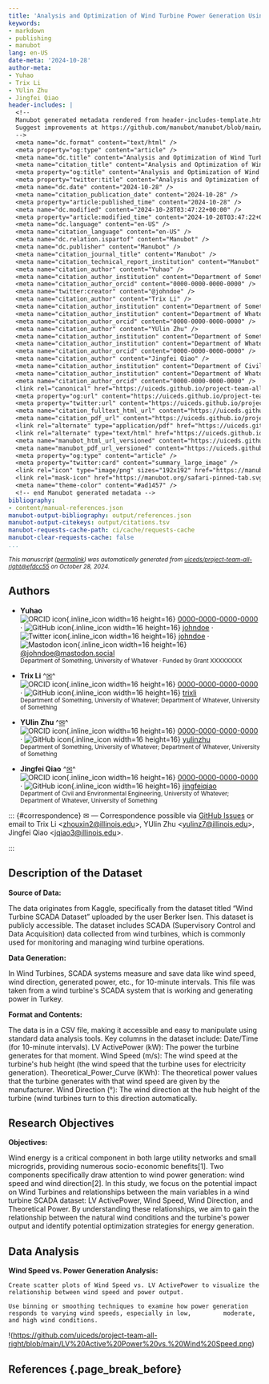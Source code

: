 ```yaml
---
title: 'Analysis and Optimization of Wind Turbine Power Generation Using Supervisory Control and Data Acquisition(SCADA) Data: Exploring the Impact of Wind Speed and Direction on Performance'
keywords:
- markdown
- publishing
- manubot
lang: en-US
date-meta: '2024-10-28'
author-meta:
- Yuhao
- Trix Li
- YUlin Zhu
- Jingfei Qiao
header-includes: |
  <!--
  Manubot generated metadata rendered from header-includes-template.html.
  Suggest improvements at https://github.com/manubot/manubot/blob/main/manubot/process/header-includes-template.html
  -->
  <meta name="dc.format" content="text/html" />
  <meta property="og:type" content="article" />
  <meta name="dc.title" content="Analysis and Optimization of Wind Turbine Power Generation Using Supervisory Control and Data Acquisition(SCADA) Data: Exploring the Impact of Wind Speed and Direction on Performance" />
  <meta name="citation_title" content="Analysis and Optimization of Wind Turbine Power Generation Using Supervisory Control and Data Acquisition(SCADA) Data: Exploring the Impact of Wind Speed and Direction on Performance" />
  <meta property="og:title" content="Analysis and Optimization of Wind Turbine Power Generation Using Supervisory Control and Data Acquisition(SCADA) Data: Exploring the Impact of Wind Speed and Direction on Performance" />
  <meta property="twitter:title" content="Analysis and Optimization of Wind Turbine Power Generation Using Supervisory Control and Data Acquisition(SCADA) Data: Exploring the Impact of Wind Speed and Direction on Performance" />
  <meta name="dc.date" content="2024-10-28" />
  <meta name="citation_publication_date" content="2024-10-28" />
  <meta property="article:published_time" content="2024-10-28" />
  <meta name="dc.modified" content="2024-10-28T03:47:22+00:00" />
  <meta property="article:modified_time" content="2024-10-28T03:47:22+00:00" />
  <meta name="dc.language" content="en-US" />
  <meta name="citation_language" content="en-US" />
  <meta name="dc.relation.ispartof" content="Manubot" />
  <meta name="dc.publisher" content="Manubot" />
  <meta name="citation_journal_title" content="Manubot" />
  <meta name="citation_technical_report_institution" content="Manubot" />
  <meta name="citation_author" content="Yuhao" />
  <meta name="citation_author_institution" content="Department of Something, University of Whatever" />
  <meta name="citation_author_orcid" content="0000-0000-0000-0000" />
  <meta name="twitter:creator" content="@johndoe" />
  <meta name="citation_author" content="Trix Li" />
  <meta name="citation_author_institution" content="Department of Something, University of Whatever" />
  <meta name="citation_author_institution" content="Department of Whatever, University of Something" />
  <meta name="citation_author_orcid" content="0000-0000-0000-0000" />
  <meta name="citation_author" content="YUlin Zhu" />
  <meta name="citation_author_institution" content="Department of Something, University of Whatever" />
  <meta name="citation_author_institution" content="Department of Whatever, University of Something" />
  <meta name="citation_author_orcid" content="0000-0000-0000-0000" />
  <meta name="citation_author" content="Jingfei Qiao" />
  <meta name="citation_author_institution" content="Department of Civil and Environmental Engineering, University of Whatever" />
  <meta name="citation_author_institution" content="Department of Whatever, University of Something" />
  <meta name="citation_author_orcid" content="0000-0000-0000-0000" />
  <link rel="canonical" href="https://uiceds.github.io/project-team-all-right/" />
  <meta property="og:url" content="https://uiceds.github.io/project-team-all-right/" />
  <meta property="twitter:url" content="https://uiceds.github.io/project-team-all-right/" />
  <meta name="citation_fulltext_html_url" content="https://uiceds.github.io/project-team-all-right/" />
  <meta name="citation_pdf_url" content="https://uiceds.github.io/project-team-all-right/manuscript.pdf" />
  <link rel="alternate" type="application/pdf" href="https://uiceds.github.io/project-team-all-right/manuscript.pdf" />
  <link rel="alternate" type="text/html" href="https://uiceds.github.io/project-team-all-right/v/efdcc5586388eb40feddbfc826f8f6cd3a79c05c/" />
  <meta name="manubot_html_url_versioned" content="https://uiceds.github.io/project-team-all-right/v/efdcc5586388eb40feddbfc826f8f6cd3a79c05c/" />
  <meta name="manubot_pdf_url_versioned" content="https://uiceds.github.io/project-team-all-right/v/efdcc5586388eb40feddbfc826f8f6cd3a79c05c/manuscript.pdf" />
  <meta property="og:type" content="article" />
  <meta property="twitter:card" content="summary_large_image" />
  <link rel="icon" type="image/png" sizes="192x192" href="https://manubot.org/favicon-192x192.png" />
  <link rel="mask-icon" href="https://manubot.org/safari-pinned-tab.svg" color="#ad1457" />
  <meta name="theme-color" content="#ad1457" />
  <!-- end Manubot generated metadata -->
bibliography:
- content/manual-references.json
manubot-output-bibliography: output/references.json
manubot-output-citekeys: output/citations.tsv
manubot-requests-cache-path: ci/cache/requests-cache
manubot-clear-requests-cache: false
...
```







<small><em>
This manuscript
([permalink](https://uiceds.github.io/project-team-all-right/v/efdcc5586388eb40feddbfc826f8f6cd3a79c05c/))
was automatically generated
from [uiceds/project-team-all-right@efdcc55](https://github.com/uiceds/project-team-all-right/tree/efdcc5586388eb40feddbfc826f8f6cd3a79c05c)
on October 28, 2024.
</em></small>



## Authors



+ **Yuhao**
  <br>
    ![ORCID icon](images/orcid.svg){.inline_icon width=16 height=16}
    [0000-0000-0000-0000](https://orcid.org/0000-0000-0000-0000)
    · ![GitHub icon](images/github.svg){.inline_icon width=16 height=16}
    [johndoe](https://github.com/johndoe)
    · ![Twitter icon](images/twitter.svg){.inline_icon width=16 height=16}
    [johndoe](https://twitter.com/johndoe)
    · ![Mastodon icon](images/mastodon.svg){.inline_icon width=16 height=16}
    [\@johndoe@mastodon.social](https://mastodon.social/@johndoe)
    <br>
  <small>
     Department of Something, University of Whatever
     · Funded by Grant XXXXXXXX
  </small>

+ **Trix Li**
  ^[✉](#correspondence)^<br>
    ![ORCID icon](images/orcid.svg){.inline_icon width=16 height=16}
    [0000-0000-0000-0000](https://orcid.org/0000-0000-0000-0000)
    · ![GitHub icon](images/github.svg){.inline_icon width=16 height=16}
    [trixli](https://github.com/trixli)
    <br>
  <small>
     Department of Something, University of Whatever; Department of Whatever, University of Something
  </small>

+ **YUlin Zhu**
  ^[✉](#correspondence)^<br>
    ![ORCID icon](images/orcid.svg){.inline_icon width=16 height=16}
    [0000-0000-0000-0000](https://orcid.org/0000-0000-0000-0000)
    · ![GitHub icon](images/github.svg){.inline_icon width=16 height=16}
    [yulinzhu](https://github.com/yulinzhu)
    <br>
  <small>
     Department of Something, University of Whatever; Department of Whatever, University of Something
  </small>

+ **Jingfei Qiao**
  ^[✉](#correspondence)^<br>
    ![ORCID icon](images/orcid.svg){.inline_icon width=16 height=16}
    [0000-0000-0000-0000](https://orcid.org/0000-0000-0000-0000)
    · ![GitHub icon](images/github.svg){.inline_icon width=16 height=16}
    [jingfeiqiao](https://github.com/jingfeiqiao)
    <br>
  <small>
     Department of Civil and Environmental Engineering, University of Whatever; Department of Whatever, University of Something
  </small>


::: {#correspondence}
✉ — Correspondence possible via [GitHub Issues](https://github.com/uiceds/project-team-all-right/issues)
or email to
Trix Li \<zhouxin2@illinois.edu\>, 
YUlin Zhu \<yulinz7@illinois.edu\>, 
Jingfei Qiao \<jqiao3@illinois.edu\>.


:::


## Description of the Dataset
__Source of Data:__

The data originates from Kaggle, specifically from the dataset titled “Wind Turbine SCADA Dataset” uploaded by the user Berker İsen. This dataset is publicly accessible. The dataset includes SCADA (Supervisory Control and Data Acquisition) data collected from wind turbines, which is commonly used for monitoring and managing wind turbine operations.

__Data Generation:__

In Wind Turbines, SCADA systems measure and save data like wind speed, wind direction, generated power, etc., for 10-minute intervals. This file was taken from a wind turbine's SCADA system that is working and generating power in Turkey.

__Format and Contents:__

The data is in a CSV file, making it accessible and easy to manipulate using standard data analysis tools. Key columns in the dataset include:
	Date/Time (for 10-minute intervals).
	LV ActivePower (kW): The power the turbine generates for that moment.
	Wind Speed (m/s): The wind speed at the turbine's hub height (the wind speed that the turbine uses for electricity generation).
	Theoretical_Power_Curve (KWh): The theoretical power values that the turbine generates with that wind speed are given by the manufacturer.
	Wind Direction (°): The wind direction at the hub height of the turbine (wind turbines turn to this direction automatically.



## Research Objectives

__Objectives:__

Wind energy is a critical component in both large utility networks and small microgrids, providing numerous socio-economic benefits[1]. Two components specifically draw attention to wind power generation: wind speed and wind direction[2]. In this study, we focus on the potential impact on Wind Turbines and relationships between the main variables in a wind turbine SCADA dataset: LV ActivePower, Wind Speed, Wind Direction, and Theoretical Power. By understanding these relationships, we aim to gain the relationship between the natural wind conditions and the turbine's power output and identify potential optimization strategies for energy generation.

## Data Analysis

__Wind Speed vs. Power Generation Analysis:__

	Create scatter plots of Wind Speed vs. LV ActivePower to visualize the relationship between wind speed and power output.

	Use binning or smoothing techniques to examine how power generation responds to varying wind speeds, especially in low, 		moderate, and high wind conditions.
 !(https://github.com/uiceds/project-team-all-right/blob/main/LV%20Active%20Power%20vs.%20Wind%20Speed.png)
 









## References {.page_break_before}

<!-- Explicitly insert bibliography here -->
<div id="refs"></div>

